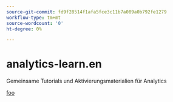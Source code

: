 ```yaml
---
source-git-commit: fd9f28514f1afa5fce3c11b7a089a0b792fe1279
workflow-type: tm+mt
source-wordcount: '0'
ht-degree: 0%

---
```

# analytics-learn.en

Gemeinsame Tutorials und Aktivierungsmaterialien für Analytics

[foo](bar)
